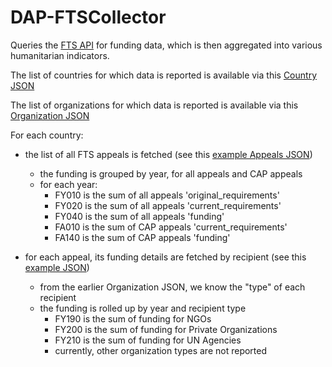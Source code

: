 DAP-FTSCollector
================

Queries the [FTS API](http://fts.unocha.org/api/Files/APIUserdocumentation.htm) for funding data, which is then
aggregated into various humanitarian indicators.

The list of countries for which data is reported is available via this 
[Country JSON](http://fts.unocha.org/api/v1/Country.json)

The list of organizations for which data is reported is available via this
[Organization JSON](http://fts.unocha.org/api/v1/Organization.json)


For each country:

- the list of all FTS appeals is fetched (see this [example Appeals JSON](http://fts.unocha.org/api/v1/Appeal/country/KEN.json))
  - the funding is grouped by year, for all appeals and CAP appeals
  - for each year:
    - FY010 is the sum of all appeals 'original_requirements'
    - FY020 is the sum of all appeals 'current_requirements'
    - FY040 is the sum of all appeals 'funding'
    - FA010 is the sum of CAP appeals 'current_requirements'
    - FA140 is the sum of CAP appeals 'funding'

- for each appeal, its funding details are fetched by recipient
  (see this [example JSON](http://fts.unocha.org/api/v1/funding.json?Appeal=984&GroupBy=Recipient))
  - from the earlier Organization JSON, we know the "type" of each recipient
  - the funding is rolled up by year and recipient type
     - FY190 is the sum of funding for NGOs
     - FY200 is the sum of funding for Private Organizations
     - FY210 is the sum of funding for UN Agencies
     - currently, other organization types are not reported
